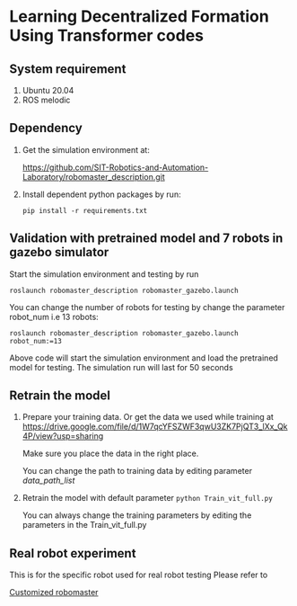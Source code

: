 # Learning Decentralized Formation Using Transformer codes
## System requirement
1. Ubuntu 20.04
2. ROS melodic

## Dependency
1. Get the simulation environment at:

   https://github.com/SIT-Robotics-and-Automation-Laboratory/robomaster_description.git
2. Install dependent python packages by run:

   `pip install -r requirements.txt`
## Validation with pretrained model and 7 robots in gazebo simulator
   Start the simulation environment  and testing by run

   `roslaunch robomaster_description robomaster_gazebo.launch`
   
   You can change the number of robots for testing by change the parameter robot_num i.e 13 robots:
   
   `roslaunch robomaster_description robomaster_gazebo.launch robot_num:=13`

   Above code will start the simulation environment and load the pretrained model for testing. The simulation run will last for 50 seconds

## Retrain the model
   1. Prepare your training data. Or get the data we used while training at https://drive.google.com/file/d/1W7qcYFSZWF3qwU3ZK7PjQT3_lXx_Qk4P/view?usp=sharing
      
      Make sure you place the data in the right place.
      
      You can change the path to training data by editing parameter *data_path_list*
   2. Retrain the model with default parameter
     `python Train_vit_full.py`
      
      You can always change the training parameters by editing the parameters in the  Train_vit_full.py
## Real robot experiment
   This is for the specific robot used for real robot testing 
   Please refer to 

  [Customized robomaster](/scripts/realrobots/README.md)
   

